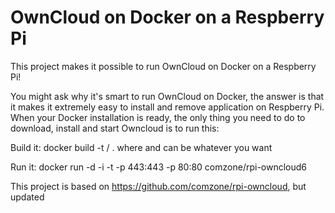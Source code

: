 # OwnCloud on Docker on a Respberry Pi

This project makes it possible to run OwnCloud on Docker on a Respberry Pi!

You might ask why it's smart to run OwnCloud on Docker, the answer is that it makes it extremely easy to install and remove application on Respberry Pi. When your Docker installation is ready, the only thing you need to do to download, install and start Owncloud is to run this:

Build it:
docker build -t <username>/<imagename> .
where <username> and <imagename> can be whatever you want

Run it: docker run -d -i -t -p 443:443 -p 80:80 comzone/rpi-owncloud6


This project is based on https://github.com/comzone/rpi-owncloud, but updated
